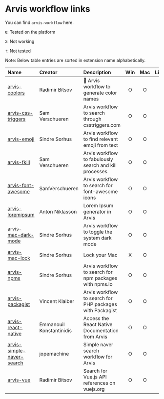 # Arvis workflow links

You can find `arvis-workflow` here.

`O`: Tested on the platform

`X`: Not working

`?`: Not tested

Note: Below table entries are sorted in extension name alphabetically.

| Name                                                                                  | Creator                  | Description                                              | Win | Mac | Linux |
| :------------------------------------------------------------------------------------ | :----------------------- | :------------------------------------------------------- | :-: | :-: | :---: |
| [arvis-coolors](https://github.com/jopemachine/arvis-coolors)                         | Radimir Bitsov           | 🎨 Arvis workflow to generate color names                |  O  |  O  |   O   |
| [arvis-css-triggers](https://github.com/jopemachine/arvis-css-triggers)               | Sam Verschueren          | Arvis workflow to search through csstriggers.com         |  O  |  O  |   O   |
| [arvis-emoji](https://github.com/jopemachine/arvis-emoji)                             | Sindre Sorhus            | Arvis workflow to find relevant emoji from text          |  O  |  O  |   O   |
| [arvis-fkill](https://github.com/jopemachine/arvis-fkill)                             | Sam Verschueren          | Arvis workflow to fabulously search and kill processes   |  O  |  O  |   O   |
| [arvis-font-awesome](https://github.com/jopemachine/arvis-font-awesome)               | SamVerschueren           | Arvis workflow to search for font-awesome icons          |  O  |  O  |   O   |
| [arvis-loremipsum](https://github.com/jopemachine/arvis-loremipsum)                   | Anton Niklasson          | Lorem Ipsum generator in Arvis                           |  O  |  O  |   O   |
| [arvis-mac-dark-mode](https://github.com/jopemachine/arvis-mac-dark-mode)             | Sindre Sorhus            | Arvis workflow to toggle the system dark mode            |  O  |  O  |   O   |
| [arvis-mac-lock](https://github.com/jopemachine/arvis-mac-lock)                       | Sindre Sorhus            | Lock your Mac                                            |  X  |  O  |   X   |
| [arvis-npms](https://github.com/jopemachine/arvis-npms)                               | Sindre Sorhus            | Arvis workflow to search for npm packages with npms.io   |  O  |  O  |   O   |
| [arvis-packagist](https://github.com/jopemachine/arvis-packagist)                     | Vincent Klaiber          | Arvis workflow to search for PHP packages with Packagist |  O  |  O  |   O   |
| [arvis-react-native](https://github.com/jopemachine/arvis-react-native)               | Emmanouil Konstantinidis | Access the React Native Documentation from Arvis         |  O  |  O  |   O   |
| [arvis-simple-naver-search](https://github.com/jopemachine/arvis-simple-naver-search) | jopemachine              | Simple naver search workflow for Arvis                   |  O  |  O  |   O   |
| [arvis-vue](https://github.com/jopemachine/arvis-vue)                                 | Radimir Bitsov           | Search for Vue.js API references on vuejs.org            |  O  |  O  |   O   |
